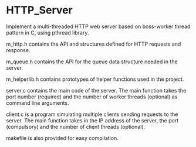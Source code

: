 HTTP_Server
===========

Implement a multi-threaded HTTP web server based on boss-worker thread pattern in C, using pthread library.

m_http.h contains the API and structures defined for HTTP requests and response.

m_queue.h contains the API for the queue data structure needed in the server.

m_helperlib.h contains prototypes of helper functions used in the project.

server.c contains the main code of the server. The main function takes the port number (required)  and the number of worker threads (optional) as command line arguments.

client.c is a program simulating multiple clients sending requests to the server. The main function takes in the IP address of the server, the port (compulsory) and the number of client threads (optional).

makefile is also provided for easy compilation.
